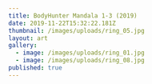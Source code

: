 ```yaml
---
title: BodyHunter Mandala 1-3 (2019)
date: 2019-11-22T15:32:22.181Z
thumbnail: /images/uploads/ring_05.jpg
layout: art
gallery:
  - image: /images/uploads/ring_01.jpg
  - image: /images/uploads/ring_08.jpg
published: true
---
```


